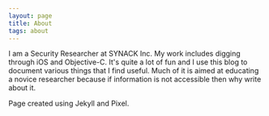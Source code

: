 ```yaml
---
layout: page
title: About
tags: about
---
```

I am a Security Researcher at SYNACK Inc. My work includes digging through iOS and Objective-C. It's quite a lot of fun and I use this blog to document various things that I find useful. Much of it is aimed at educating a novice researcher because if information is not accessible then why write about it.

Page created using Jekyll and Pixel.
